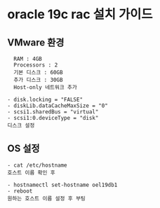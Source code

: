 # oracle 19c rac 설치 가이드

## VMware 환경
```
  RAM : 4GB
  Processors : 2
  기본 디스크 : 60GB
  추가 디스크 : 30GB
  Host-only 네트워크 추가
```


```
- disk.locking = "FALSE"
- diskLib.dataCacheMaxSize = "0"
- scsi1.sharedBus = "virtual"
- scsi1:0.deviceType = "disk"
디스크 설정
```

## OS 설정

```
- cat /etc/hostname
호스트 이름 확인 후

- hostnamectl set-hostname oel19db1
- reboot
원하는 호스트 이름 설정 후 부팅
```
